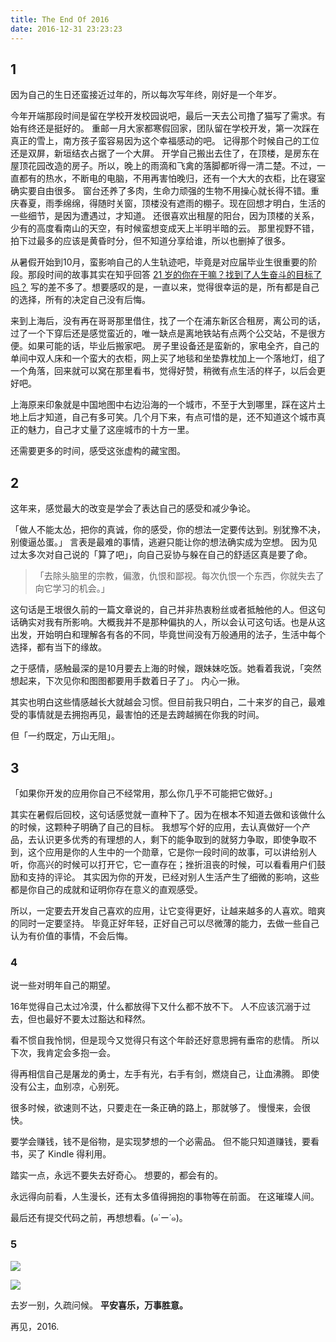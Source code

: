 ```yaml
---
title: The End Of 2016
date: 2016-12-31 23:23:23
---
```


## 1

因为自己的生日还蛮接近过年的，所以每次写年终，刚好是一个年岁。

今年开端那段时间是留在学校开发校园说吧，最后一天去公司撸了猫写了需求。有始有终还是挺好的。
重邮一月大家都寒假回家，团队留在学校开发，第一次踩在真正的雪上，南方孩子蛮容易因为这个幸福感动的吧。
记得那个时候自己的工位还是双屏，新垣结衣占据了一个大屏。
开学自己搬出去住了，在顶楼，是房东在屋顶花园改造的房子。所以，晚上的雨滴和飞禽的落脚都听得一清二楚。不过，一直都有的热水，不断电的电脑，不用再害怕晚归，还有一个大大的衣柜，比在寝室确实要自由很多。
窗台还养了多肉，生命力顽强的生物不用操心就长得不错。重庆春夏，雨季绵绵，得随时关窗，顶楼没有遮雨的棚子。现在回想才明白，生活的一些细节，是因为遭遇过，才知道。
还很喜欢出租屋的阳台，因为顶楼的关系，少有的高度看南山的天空，有时候蛮想变成天上半明半暗的云。
那里视野不错，拍下过最多的应该是黄昏时分，但不知道分享给谁，所以也删掉了很多。

<!-- more -->

从暑假开始到10月，蛮影响自己的人生轨迹吧，毕竟是对应届毕业生很重要的阶段。那段时间的故事其实在知乎回答 [21 岁的你在干嘛？找到了人生奋斗的目标了吗？](https://www.zhihu.com/question/34862853/answer/125319286) 写的差不多了。想要感叹的是，一直以来，觉得很幸运的是，所有都是自己的选择，所有的决定自己没有后悔。

来到上海后，没有再在哥哥那里借住，找了一个在浦东新区合租房，离公司的话，过了一个下穿后还是感觉蛮近的，唯一缺点是离地铁站有点两个公交站，不是很方便。如果可能的话，毕业后搬家吧。
房子里设备还是蛮新的，家电全齐，自己的单间中双人床和一个蛮大的衣柜，网上买了地毯和坐垫靠枕加上一个落地灯，组了一个角落，回来就可以窝在那里看书，觉得好赞，稍微有点生活的样子，以后会更好吧。

上海原来印象就是中国地图中右边沿海的一个城市，不至于大到哪里，踩在这片土地上后才知道，自己有多可笑。几个月下来，有点可惜的是，还不知道这个城市真正的魅力，自己才丈量了这座城市的十方一里。

还需要更多的时间，感受这张虚构的藏宝图。

## 2

这年来，感觉最大的改变是学会了表达自己的感受和减少争论。

「做人不能太怂，把你的真诚，你的感受，你的想法一定要传达到。别犹豫不决，别傻逼怂蛋。」
言表是最难的事情，逃避只能让你的想法确实成为空想。
因为见过太多次对自己说的「算了吧」，向自己妥协与躲在自己的舒适区真是要了命。

> 「去除头脑里的宗教，偏激，仇恨和鄙视。每次仇恨一个东西，你就失去了向它学习的机会。」

这句话是王垠很久前的一篇文章说的，自己并非热衷粉丝或者抵触他的人。但这句话确实对我有所影响。大概我并不是那种偏执的人，所以会认可这句话。也是从这出发，开始明白和理解各有各的不同，毕竟世间没有万般通用的法子，生活中每个选择，都有当下的缘故。

之于感情，感触最深的是10月要去上海的时候，跟妹妹吃饭。她看着我说，「突然想起来，下次见你和图图都要用手数着日子了」。
内心一揪。

其实也明白这些情感越长大就越会习惯。但目前我只明白，二十来岁的自己，最难受的事情就是去拥抱再见，最害怕的还是去跨越搁在你我的时间。

但「一约既定，万山无阻」。

## 3

「如果你开发的应用你自己不经常用，那么你几乎不可能把它做好。」

其实在暑假后回校，这句话感觉就一直种下了。因为在根本不知道去做和该做什么的时候，这颗种子明确了自己的目标。
我想写个好的应用，去认真做好一个产品，去认识更多优秀的有理想的人，剩下的能争取到的就努力争取，即使争取不到，这个应用是你的人生中的一个勋章，它是你一段时间的故事，可以讲给别人听，你高兴的时候可以打开它，它一直存在；挫折沮丧的时候，可以看看用户们鼓励和支持的评论。
其实因为你的开发，已经对别人生活产生了细微的影响，这些都是你自己的成就和证明你存在意义的直观感受。

所以，一定要去开发自己喜欢的应用，让它变得更好，让越来越多的人喜欢。暗爽的同时一定要坚持。
毕竟正好年轻，正好自己可以尽微薄的能力，去做一些自己认为有价值的事情，不会后悔。


### 4

说一些对明年自己的期望。

16年觉得自己太过冷漠，什么都放得下又什么都不放不下。
人不应该沉溺于过去，但也最好不要太过豁达和释然。

看不惯自我怜悯，但是现今又觉得只有这个年龄还好意思拥有垂帘的悲情。
所以下次，我肯定会多抱一会。

得再相信自己是屠龙的勇士，左手有光，右手有剑，燃烧自己，让血沸腾。
即使没有公主，血别凉，心别死。

很多时候，欲速则不达，只要走在一条正确的路上，那就够了。
慢慢来，会很快。

要学会赚钱，钱不是俗物，是实现梦想的一个必需品。
但不能只知道赚钱，要看书，买了 Kindle 得利用。

踏实一点，永远不要失去好奇心。
想要的，都会有的。

永远得向前看，人生漫长，还有太多值得拥抱的事物等在前面。
在这璀璨人间。

最后还有提交代码之前，再想想看。(๑˙ー˙๑)。

### 5

![](http://ww3.sinaimg.cn/large/006y8lVajw1fbab9upsa7j31kw1kw4qp.jpg)

![](http://ww2.sinaimg.cn/large/006y8lVajw1fbb0e1w31jj316e0bg76s.jpg)


去岁一别，久疏问候。
**平安喜乐，万事胜意。**


再见，2016.
